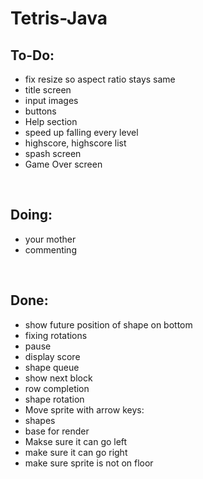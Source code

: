 # Tetris-Java

To-Do:
-
- fix resize so aspect ratio stays same
- title screen
- input images
- buttons
- Help section
- speed up falling every level
- highscore, highscore list
- spash screen
- Game Over screen
<br>

Doing:
-
- your mother
- commenting
<br>

Done: 
-
- show future position of shape on bottom
- fixing rotations
- pause
- display score
- shape queue
- show next block
- row completion
- shape rotation
- Move sprite with arrow keys:
- shapes
- base for render
- Makse sure it can go left
- make sure it can go right
- make sure sprite is not on floor
